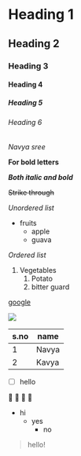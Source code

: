 # Heading 1
## Heading 2
### Heading 3
#### Heading 4
##### Heading 5
###### Heading 6
*Navya sree*

**For bold letters**

***Both italic and bold***

~~Strike through~~

*Unordered list*
* fruits
  * apple
  * guava
  
*Ordered list*
1. Vegetables 
     1. Potato
     2. bitter guard

[google](https://www.google.com/)

![](https://cdn.statically.io/img/tvtoonsindia.com/f=auto%2Cq=80/wp-content/uploads/2020/06/Oswald.jpg)

s.no|name|
----|-----
1|Navya
2|Kavya

- [ ] hello

👶 🍼 🎋 💼

- hi
  - yes
    - no
    
>hello!

